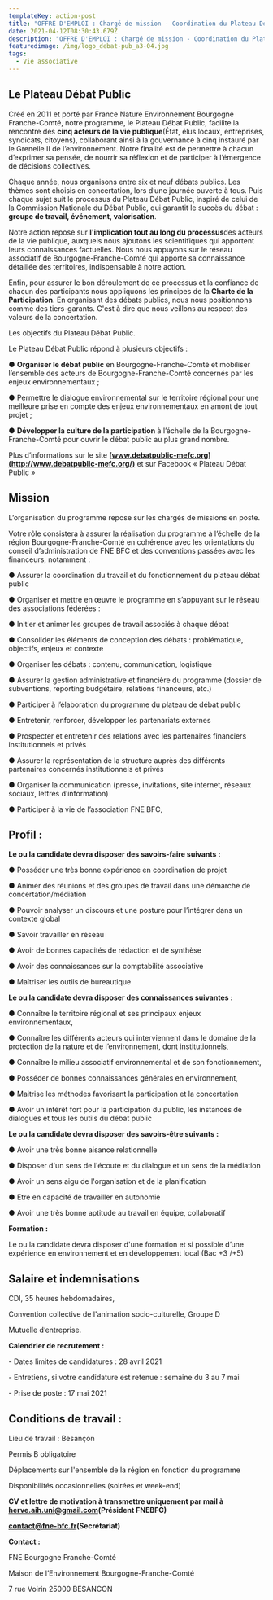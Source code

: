 ```yaml
---
templateKey: action-post
title: "OFFRE D'EMPLOI : Chargé de mission - Coordination du Plateau Débat Public"
date: 2021-04-12T08:30:43.679Z
description: "OFFRE D'EMPLOI : Chargé de mission - Coordination du Plateau Débat Public"
featuredimage: /img/logo_debat-pub_a3-04.jpg
tags:
  - Vie associative
---
```

## **Le Plateau Débat Public**

Créé en 2011 et porté par France Nature Environnement Bourgogne Franche-Comté, notre programme, le Plateau Débat Public, facilite la rencontre des **cinq acteurs de la vie publique**(État, élus locaux, entreprises, syndicats, citoyens), collaborant ainsi à la gouvernance à cinq instauré par le Grenelle II de l’environnement. Notre finalité est de permettre à chacun d’exprimer sa pensée, de nourrir sa réflexion et de participer à l’émergence de décisions collectives.

Chaque année, nous organisons entre six et neuf débats publics. Les thèmes sont choisis en concertation, lors d’une journée ouverte à tous. Puis chaque sujet suit le processus du Plateau Débat Public, inspiré de celui de la Commission Nationale du Débat Public, qui garantit le succès du débat : **groupe de travail, événement, valorisation**.

Notre action repose sur **l'implication tout au long du processus**des acteurs de la vie publique, auxquels nous ajoutons les scientifiques qui apportent leurs connaissances factuelles. Nous nous appuyons sur le réseau associatif de Bourgogne-Franche-Comté qui apporte sa connaissance détaillée des territoires, indispensable à notre action.

Enfin, pour assurer le bon déroulement de ce processus et la confiance de chacun des participants nous appliquons les principes de la **Charte de la Participation**. En organisant des débats publics, nous nous positionnons comme des tiers-garants. C'est à dire que nous veillons au respect des valeurs de la concertation.

Les objectifs du Plateau Débat Public.

Le Plateau Débat Public répond à plusieurs objectifs :

● **Organiser le débat public** en Bourgogne-Franche-Comté et mobiliser l’ensemble des acteurs de Bourgogne-Franche-Comté concernés par les enjeux environnementaux ;

● Permettre le dialogue environnemental sur le territoire régional pour une meilleure prise en compte des enjeux environnementaux en amont de tout projet ;

[](<>)● **Développer la culture de la participation** à l’échelle de la Bourgogne-Franche-Comté pour ouvrir le débat public au plus grand nombre.

Plus d’informations sur le site **[www.debatpublic-mefc.org](http://www.debatpublic-mefc.org/)** et sur Facebook « Plateau Débat Public »

## **Mission**

L’organisation du programme repose sur les chargés de missions en poste.

Votre rôle consistera à assurer la réalisation du programme à l’échelle de la région Bourgogne-Franche-Comté en cohérence avec les orientations du conseil d’administration de FNE BFC et des conventions passées avec les financeurs, notamment :

● Assurer la coordination du travail et du fonctionnement du plateau débat public

● Organiser et mettre en œuvre le programme en s’appuyant sur le réseau des associations fédérées :

● Initier et animer les groupes de travail associés à chaque débat

● Consolider les éléments de conception des débats : problématique, objectifs, enjeux et contexte

● Organiser les débats : contenu, communication, logistique

● Assurer la gestion administrative et financière du programme (dossier de subventions, reporting budgétaire, relations financeurs, etc.)

● Participer à l’élaboration du programme du plateau de débat public

● Entretenir, renforcer, développer les partenariats externes

● Prospecter et entretenir des relations avec les partenaires financiers institutionnels et privés

● Assurer la représentation de la structure auprès des différents partenaires concernés institutionnels et privés

● Organiser la communication (presse, invitations, site internet, réseaux sociaux, lettres d’information)

● Participer à la vie de l’association FNE BFC,

## **Profil :**

**Le ou la candidate devra disposer des savoirs-faire suivants :**

● Posséder une très bonne expérience en coordination de projet

● Animer des réunions et des groupes de travail dans une démarche de concertation/médiation

● Pouvoir analyser un discours et une posture pour l’intégrer dans un contexte global

● Savoir travailler en réseau

● Avoir de bonnes capacités de rédaction et de synthèse

● Avoir des connaissances sur la comptabilité associative 

● Maîtriser les outils de bureautique

**Le ou la candidate devra disposer des connaissances suivantes :**

● Connaître le territoire régional et ses principaux enjeux environnementaux,

● Connaître les différents acteurs qui interviennent dans le domaine de la protection de la nature et de l’environnement, dont institutionnels,

● Connaître le milieu associatif environnemental et de son fonctionnement,

● Posséder de bonnes connaissances générales en environnement,

● Maitrise les méthodes favorisant la participation et la concertation 

● Avoir un intérêt fort pour la participation du public, les instances de dialogues et tous les outils du débat public

**Le ou la candidate devra disposer des savoirs-être suivants :**

● Avoir une très bonne aisance relationnelle

● Disposer d'un sens de l'écoute et du dialogue et un sens de la médiation

● Avoir un sens aigu de l'organisation et de la planification

● Etre en capacité de travailler en autonomie

● Avoir une très bonne aptitude au travail en équipe, collaboratif

**Formation :**

[](<>)Le ou la candidate devra disposer d'une formation et si possible d’une expérience en environnement et en développement local (Bac +3 /+5)

[](<>)

## **Salaire et indemnisations**

CDI, 35 heures hebdomadaires,

Convention collective de l'animation socio-culturelle, Groupe D

Mutuelle d’entreprise.

**Calendrier de recrutement :**

\- Dates limites de candidatures : 28 avril 2021

\- Entretiens, si votre candidature est retenue : semaine du 3 au 7 mai

\- Prise de poste : 17 mai 2021

## **Conditions de travail :**

Lieu de travail : Besançon

Permis B obligatoire

Déplacements sur l'ensemble de la région en fonction du programme

Disponibilités occasionnelles (soirées et week-end)



**CV et lettre de motivation à transmettre uniquement par mail à [herve.aih.uni@gmail.com](<>)(Président FNEBFC)**

**[contact@fne-bfc.fr](<>)(Secrétariat)**

**Contact :**

FNE Bourgogne Franche-Comté

Maison de l’Environnement Bourgogne-Franche-Comté

7 rue Voirin 25000 BESANCON